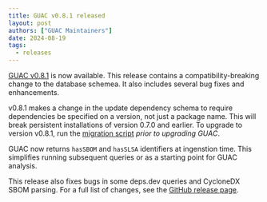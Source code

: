 ```yaml
---
title: GUAC v0.8.1 released
layout: post
authors: ["GUAC Maintainers"]
date: 2024-08-19
tags:
  - releases
---
```


[GUAC v0.8.1](https://github.com/guacsec/guac/releases/tag/v0.8.1) is now available.
This release contains a compatibility-breaking change to the database schemea.
It also includes several bug fixes and enhancements.

v0.8.1 makes a change in the update dependency schema to require dependencies be specified on a version, not just a package name.
This will break persistent installations of version 0.7.0 and earlier.
To upgrade to version v0.8.1, run the [migration script](https://github.com/pxp928/guac-update-db) *prior to upgrading GUAC*.

GUAC now returns `hasSBOM` and `hasSLSA` identifiers at ingenstion time.
This simplifies running subsequent queries or as a starting point for GUAC analysis.

This release also fixes bugs in some deps.dev queries and CycloneDX SBOM parsing. For a full list of changes, see the [GitHub release page](https://github.com/guacsec/guac/releases/tag/v0.8.1).
